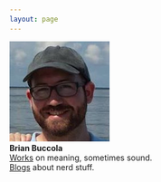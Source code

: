 ```yaml
---
layout: page
---
```

<div class="home">
<img class="img-circle" title="Brian" alt="Brian" src="/images/brian-fish.jpg"><br>
<strong>Brian Buccola</strong><br>
<a href="/work/">Works</a> on meaning, sometimes sound.<br>
<a href="/blog/">Blogs</a> about nerd stuff.
</div>
